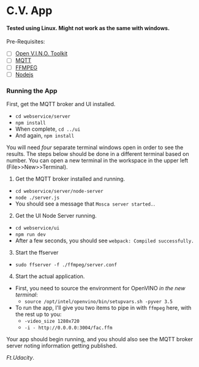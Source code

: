 # C.V. App

#### Tested using Linux. **Might not work as the same with windows.**

Pre-Requisites:
- [ ] [Open V.I.N.O. Toolkit](https://software.intel.com/en-us/openvino-toolkit)
- [ ] [MQTT](http://mqtt.org/)
- [ ] [FFMPEG](https://www.ffmpeg.org/)
- [ ] [Nodejs](https://nodejs.org/en/)

### Running the App

First, get the MQTT broker and UI installed.

- `cd webservice/server`
- `npm install`
- When complete, `cd ../ui`
- And again, `npm install`

You will need *four* separate terminal windows open in order to see the results. The steps
below should be done in a different terminal based on number. You can open a new terminal
in the workspace in the upper left (File>>New>>Terminal).

1. Get the MQTT broker installed and running.
  - `cd webservice/server/node-server`
  - `node ./server.js`
  - You should see a message that `Mosca server started.`.
2. Get the UI Node Server running.
  - `cd webservice/ui`
  - `npm run dev`
  - After a few seconds, you should see `webpack: Compiled successfully.`
3. Start the ffserver
  - `sudo ffserver -f ./ffmpeg/server.conf`
4. Start the actual application. 
  - First, you need to source the environment for OpenVINO *in the new terminal*:
    - `source /opt/intel/openvino/bin/setupvars.sh -pyver 3.5`
  - To run the app, I'll give you two items to pipe in with `ffmpeg` here, with the rest up to you:
    - `-video_size 1280x720`
    - `-i - http://0.0.0.0:3004/fac.ffm`

Your app should begin running, and you should also see the MQTT broker server noting
information getting published.

*Ft.Udacity*.